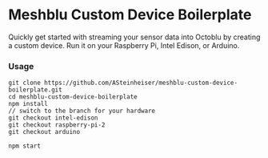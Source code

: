 # Meshblu Custom Device Boilerplate
Quickly get started with streaming your sensor data into Octoblu by creating a custom device. Run it on your Raspberry Pi, Intel Edison, or Arduino.

### Usage
```
git clone https://github.com/ASteinheiser/meshblu-custom-device-boilerplate.git
cd meshblu-custom-device-boilerplate
npm install
// switch to the branch for your hardware
git checkout intel-edison
git checkout raspberry-pi-2
git checkout arduino

npm start
```
